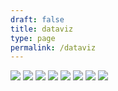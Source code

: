 ```yaml
---
draft: false
title: dataviz
type: page
permalink: /dataviz
---
```


![](/images/dataviz/penguins.png)
![](/images/dataviz/tour-de-france.png)
![](/images/dataviz/ramen.png)
![](/images/dataviz/food-consumption.png)
![](/images/dataviz/hotels-rooms.png)
![](/images/dataviz/dog-friendliness.png)
![](/images/dataviz/bob_ross.png)
![](/images/dataviz/emperors_table.png)